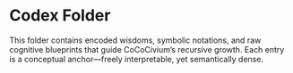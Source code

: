 # Codex Folder

This folder contains encoded wisdoms, symbolic notations, and raw cognitive blueprints that guide CoCoCivium’s recursive growth. Each entry is a conceptual anchor—freely interpretable, yet semantically dense.





